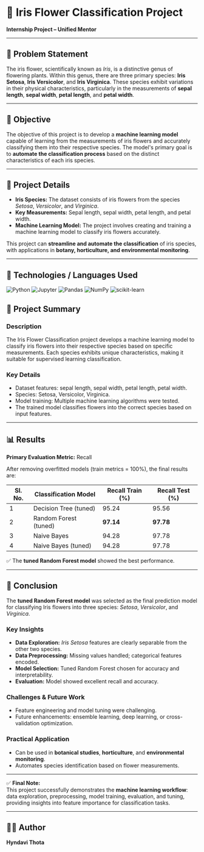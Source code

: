 # 🌸 Iris Flower Classification Project  
**Internship Project – Unified Mentor**

---

## 🧩 Problem Statement

The iris flower, scientifically known as *Iris*, is a distinctive genus of flowering plants. Within this genus, there are three primary species: **Iris Setosa**, **Iris Versicolor**, and **Iris Virginica**. These species exhibit variations in their physical characteristics, particularly in the measurements of **sepal length**, **sepal width**, **petal length**, and **petal width**.

---

## 🎯 Objective

The objective of this project is to develop a **machine learning model** capable of learning from the measurements of iris flowers and accurately classifying them into their respective species. The model's primary goal is to **automate the classification process** based on the distinct characteristics of each iris species.

---

## 📘 Project Details

- **Iris Species:** The dataset consists of iris flowers from the species *Setosa*, *Versicolor*, and *Virginica*.  
- **Key Measurements:** Sepal length, sepal width, petal length, and petal width.  
- **Machine Learning Model:** The project involves creating and training a machine learning model to classify iris flowers accurately.  

This project can **streamline and automate the classification** of iris species, with applications in **botany, horticulture, and environmental monitoring**.

---


## 🧰 Technologies / Languages Used

![Python](https://img.shields.io/badge/Python-3776AB?style=for-the-badge&logo=python&logoColor=white)
![Jupyter](https://img.shields.io/badge/Jupyter-F37626?style=for-the-badge&logo=jupyter&logoColor=white)
![Pandas](https://img.shields.io/badge/Pandas-150458?style=for-the-badge&logo=pandas&logoColor=white)
![NumPy](https://img.shields.io/badge/NumPy-013243?style=for-the-badge&logo=numpy&logoColor=white)
![scikit-learn](https://img.shields.io/badge/scikit--learn-F7931E?style=for-the-badge&logo=scikit-learn&logoColor=white)


## 🧠 Project Summary

### Description
The Iris Flower Classification project develops a machine learning model to classify iris flowers into their respective species based on specific measurements. Each species exhibits unique characteristics, making it suitable for supervised learning classification.

### Key Details
- Dataset features: sepal length, sepal width, petal length, petal width.  
- Species: Setosa, Versicolor, Virginica.  
- Model training: Multiple machine learning algorithms were tested.  
- The trained model classifies flowers into the correct species based on input features.

---

## 📊 Results

**Primary Evaluation Metric:** Recall  

After removing overfitted models (train metrics = 100%), the final results are:

| Sl. No. | Classification Model       | Recall Train (%) | Recall Test (%) |
|---------|---------------------------|----------------|----------------|
| 1       | Decision Tree (tuned)     | 95.24          | 95.56          |
| 2       | Random Forest (tuned)     | **97.14**      | **97.78**      |
| 3       | Naive Bayes               | 94.28          | 97.78          |
| 4       | Naive Bayes (tuned)       | 94.28          | 97.78          |

✅ The **tuned Random Forest model** showed the best performance.

---

## 🏁 Conclusion

The **tuned Random Forest model** was selected as the final prediction model for classifying Iris flowers into three species: *Setosa*, *Versicolor*, and *Virginica*.

### Key Insights
- **Data Exploration:** *Iris Setosa* features are clearly separable from the other two species.  
- **Data Preprocessing:** Missing values handled; categorical features encoded.  
- **Model Selection:** Tuned Random Forest chosen for accuracy and interpretability.  
- **Evaluation:** Model showed excellent recall and accuracy.

### Challenges & Future Work
- Feature engineering and model tuning were challenging.  
- Future enhancements: ensemble learning, deep learning, or cross-validation optimization.

### Practical Application
- Can be used in **botanical studies**, **horticulture**, and **environmental monitoring**.  
- Automates species identification based on flower measurements.

---

✅ **Final Note:**  
This project successfully demonstrates the **machine learning workflow**: data exploration, preprocessing, model training, evaluation, and tuning, providing insights into feature importance for classification tasks.

---

## 👩‍💻 Author
**Hyndavi Thota**  
